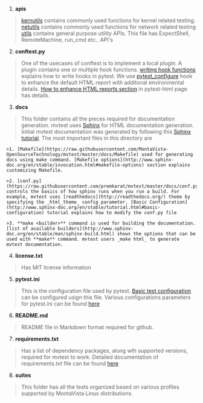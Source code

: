 1.  **apis**
 >[kernutils](https://montavista-opensourcetechnology.github.io/mvtest/apis.html#module-apis.kernutils) contains commonly used functions for kernel related testing.  
> [netutils](https://montavista-opensourcetechnology.github.io/mvtest/apis.html#module-apis.netutils) contains commonly used functions for network related testing  
>[utils](https://montavista-opensourcetechnology.github.io/mvtest/apis.html#module-apis.utils) contains general purpose utility APIs. This file has ExpectShell, RemoteMachine, run_cmd etc.. API's
2. **conftest.py**  
>One of the usecases of conftest is to implement a local plugin. A plugin contains one or multiple hook functions. [writing hook functions](https://docs.pytest.org/en/latest/writing_plugins.html#writinghooks) explains how to write hooks in pytest. We use [pytest_configure](https://docs.pytest.org/en/latest/writing_plugins.html#_pytest.hookspec.pytest_configure) hook to enhance the default HTML report with  additonal environmental details. [How to enhance HTML reports section](https://pypi.python.org/pypi/pytest-html) in pytest-html page has details.
3. **docs**  
>This folder contains all the pieces required for documentation generation. mvtest uses [Sphinx](http://www.sphinx-doc.org/en/stable/) for HTML documentation generation. Initial mvtest documentation was generated by following this [Sphinx tutorial](http://www.sphinx-doc.org/en/stable/tutorial.html). The most important files in this directory are  
  
    >1. [Makefile](https://raw.githubusercontent.com/MontaVista-OpenSourceTechnology/mvtest/master/docs/Makefile) used for generating docs using make command. [Makefile options](http://www.sphinx-doc.org/en/stable/invocation.html#makefile-options) section explains customizing Makefile.

    >2. [conf.py](https://raw.githubusercontent.com/premkarat/mvtest/master/docs/conf.py) controls the basics of how sphinx runs when you run a build. For example, mvtest uses [readthedocs](http://readthedocs.org/) theme by specifying the _html_theme_ config parameter. [Basic Configuration](http://www.sphinx-doc.org/en/stable/tutorial.html#basic-configuration) tutorial explains how to modify the conf.py file

    >3. **make <builder>** command is used for building the documentation. [list of available builders](http://www.sphinx-doc.org/en/stable/man/sphinx-build.html) shows the options that can be used with **make** command. mvtest users _make html_ to generate mvtest documentation.

4. **license.txt**
> Has MIT license information
5. **pytest.ini**
> This is the configuration file used by pytest. [Basic test configuration](https://docs.pytest.org/en/latest/customize.html) can be configured usign this file. Various configurations parameters for pytest.ini can be found [here](https://docs.pytest.org/en/latest/customize.html#builtin-configuration-file-options)
6.  **README.md**
> README file in Markdown format required for github.
7. **requirements.txt**
> Has a list of dependency packages, along wth supported versions, required for mvtest to work. Detailed documentation of requirements.txt file can be found [here](https://pip.readthedocs.io/en/1.1/requirements.html)

8. **suites**
> This folder has all the tests organized based on various profiles supported by MontaVista Linux distributions.
